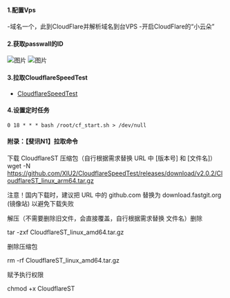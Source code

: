 ####  1.配置Vps
-域名一个，此到CloudFlare并解析域名到台VPS
-开启CloudFlare的“小云朵”

####  2.获取passwall的ID
![图片](https://cdn.jsdelivr.net/gh/daimafengzi/daimafengzi@0379773bce2701b72624801c680c6c1508fc1afc/2022/01/04/06eb48780a1e0ed598958f047e658774.png)
![图片](https://cdn.jsdelivr.net/gh/daimafengzi/daimafengzi@d1b92646bd8983630bc2c86f6ebe1454fb2ba135/2022/01/04/52011f3b63e6beb7f1210de61f29a9f1.png)


####  3.拉取CloudflareSpeedTest
 - [ CloudflareSpeedTest ](https://github.com/XIU2/CloudflareSpeedTest)



####  4.设置定时任务
`0 18 * * * bash /root/cf_start.sh > /dev/null`

####  附录：【斐讯N1】拉取命令
下载 CloudflareST 压缩包（自行根据需求替换 URL 中 [版本号] 和 [文件名]）
wget -N https://github.com/XIU2/CloudflareSpeedTest/releases/download/v2.0.2/CloudflareST_linux_arm64.tar.gz

注意！国内下载时，建议把 URL 中的 github.com 替换为 download.fastgit.org (镜像站) 以避免下载失败

解压（不需要删除旧文件，会直接覆盖，自行根据需求替换 文件名）删除

tar -zxf CloudflareST_linux_amd64.tar.gz

删除压缩包

rm -rf CloudflareST_linux_amd64.tar.gz

赋予执行权限

chmod +x CloudflareST
